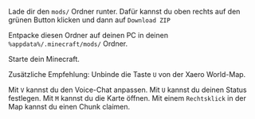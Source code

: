 
Lade dir den `mods/` Ordner runter. Dafür kannst du oben rechts auf den grünen Button klicken und dann auf `Download ZIP`

Entpacke diesen Ordner auf deinen PC in deinen `%appdata%/.minecraft/mods/` Ordner. 

Starte dein Minecraft.


Zusätzliche Empfehlung: Unbinde die Taste `U` von der Xaero World-Map.

Mit `V` kannst du den Voice-Chat anpassen.
Mit `U` kannst du deinen Status festlegen.
Mit `M` kannst du die Karte öffnen.
Mit einem `Rechtsklick` in der Map kannst du einen Chunk claimen.
